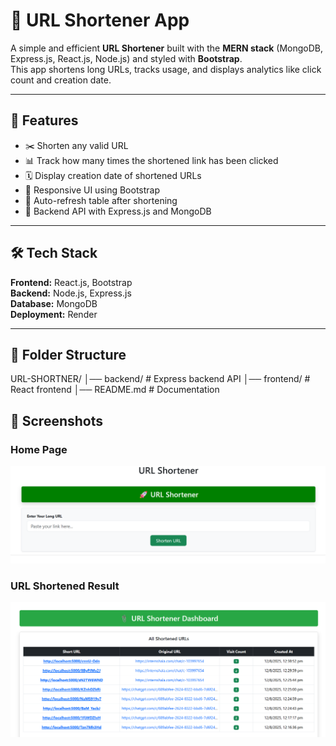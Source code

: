 # 📌 URL Shortener App

A simple and efficient **URL Shortener** built with the **MERN stack** (MongoDB, Express.js, React.js, Node.js) and styled with **Bootstrap**.  
This app shortens long URLs, tracks usage, and displays analytics like click count and creation date.

---

## 🚀 Features
- ✂️ Shorten any valid URL
- 📊 Track how many times the shortened link has been clicked
- 🗓️ Display creation date of shortened URLs
- 🎨 Responsive UI using Bootstrap
- 🔄 Auto-refresh table after shortening
- 🌱 Backend API with Express.js and MongoDB

---

## 🛠️ Tech Stack
**Frontend:** React.js, Bootstrap  
**Backend:** Node.js, Express.js  
**Database:** MongoDB  
**Deployment:** Render

---

## 📂 Folder Structure
URL-SHORTNER/
│── backend/ # Express backend API
│── frontend/ # React frontend
│── README.md # Documentation

## 📸 Screenshots

### Home Page
![Home Page](screenshots/URL-SHORTNER-1.png)

### URL Shortened Result
![Home Page](screenshots/URL-SHORTNER-2.png)
